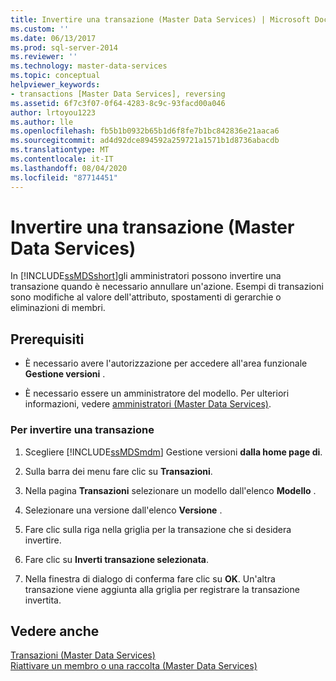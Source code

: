 ```yaml
---
title: Invertire una transazione (Master Data Services) | Microsoft Docs
ms.custom: ''
ms.date: 06/13/2017
ms.prod: sql-server-2014
ms.reviewer: ''
ms.technology: master-data-services
ms.topic: conceptual
helpviewer_keywords:
- transactions [Master Data Services], reversing
ms.assetid: 6f7c3f07-0f64-4283-8c9c-93facd00a046
author: lrtoyou1223
ms.author: lle
ms.openlocfilehash: fb5b1b0932b65b1d6f8fe7b1bc842836e21aaca6
ms.sourcegitcommit: ad4d92dce894592a259721a1571b1d8736abacdb
ms.translationtype: MT
ms.contentlocale: it-IT
ms.lasthandoff: 08/04/2020
ms.locfileid: "87714451"
---
```

# <a name="reverse-a-transaction-master-data-services"></a>Invertire una transazione (Master Data Services)
  In [!INCLUDE[ssMDSshort](../includes/ssmdsshort-md.md)]gli amministratori possono invertire una transazione quando è necessario annullare un'azione. Esempi di transazioni sono modifiche al valore dell'attributo, spostamenti di gerarchie o eliminazioni di membri.  
  
## <a name="prerequisites"></a>Prerequisiti  
  
-   È necessario avere l'autorizzazione per accedere all'area funzionale **Gestione versioni** .  
  
-   È necessario essere un amministratore del modello. Per ulteriori informazioni, vedere [amministratori &#40;Master Data Services&#41;](administrators-master-data-services.md).  
  
### <a name="to-reverse-a-transaction"></a>Per invertire una transazione  
  
1.  Scegliere [!INCLUDE[ssMDSmdm](../includes/ssmdsmdm-md.md)] Gestione versioni **dalla home page di**.  
  
2.  Sulla barra dei menu fare clic su **Transazioni**.  
  
3.  Nella pagina **Transazioni** selezionare un modello dall'elenco **Modello** .  
  
4.  Selezionare una versione dall'elenco **Versione** .  
  
5.  Fare clic sulla riga nella griglia per la transazione che si desidera invertire.  
  
6.  Fare clic su **Inverti transazione selezionata**.  
  
7.  Nella finestra di dialogo di conferma fare clic su **OK**. Un'altra transazione viene aggiunta alla griglia per registrare la transazione invertita.  
  
## <a name="see-also"></a>Vedere anche  
 [Transazioni &#40;Master Data Services&#41;](../../2014/master-data-services/transactions-master-data-services.md)   
 [Riattivare un membro o una raccolta &#40;Master Data Services&#41;](../../2014/master-data-services/reactivate-a-member-or-collection-master-data-services.md)  
  
  
